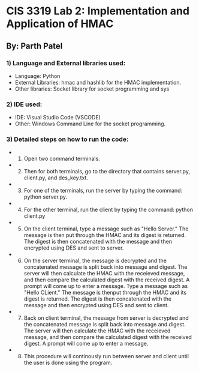 # CIS 3319 Lab 2: Implementation and Application of HMAC

## By: Parth Patel

### 1) Language and External libraries used:
* Language: Python
* External Libraries: hmac and hashlib for the HMAC implementation.
* Other libraries: Socket library for socket programming and sys
### 2) IDE used:
* IDE: Visual Studio Code (VSCODE)
* Other: Windows Command Line for the socket programming.
### 3) Detailed steps on how to run the code:
* 1) Open two command terminals.
* 2) Then for both terminals, go to the directory that contains server.py, client.py, and des_key.txt.
* 3) For one of the terminals, run the server by typing the command: python server.py.
* 4) For the other terminal, run the client by typing the command: python client.py
* 5) On the client terminal, type a message such as "Hello Server." 
     The message is then put through the HMAC and its digest is returned.
     The digest is then concatenated with the message and then encrypted using DES and sent to server.
* 6) On the server terminal, the message is decrypted and the concatenated message is split back into message and digest.
     The server will then calculate the HMAC with the receieved message, and then compare the calculated digest with the received digest.
     A prompt will come up to enter a message.
     Type a message such as "Hello CLient." The message is thenput through the HMAC and its digest is returned.
     The digest is then concatenated with the message and then encrypted using DES and sent to client.
* 7) Back on client terminal, the message from server is decrypted and the concatenated message is split back into message and digest.
     The server will then calculate the HMAC with the receieved message, and then compare the calculated digest with the received digest.
     A prompt will come up to enter a message.
* 8) This procedure will continously run between server and client until the user is done using the program.
